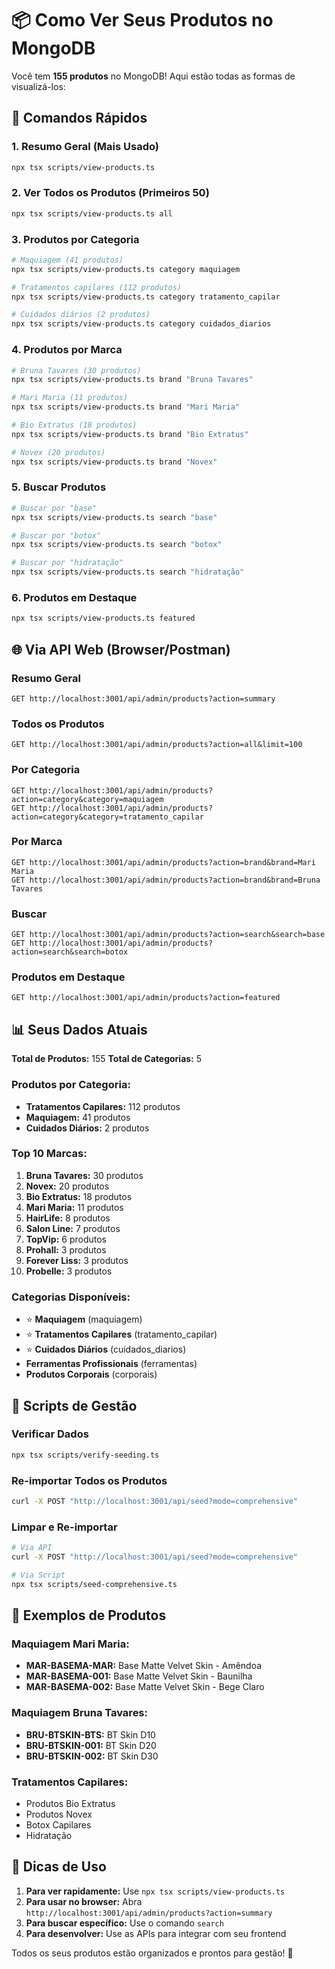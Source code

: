 # 📦 Como Ver Seus Produtos no MongoDB

Você tem **155 produtos** no MongoDB! Aqui estão todas as formas de visualizá-los:

## 🚀 Comandos Rápidos

### 1. **Resumo Geral** (Mais Usado)
```bash
npx tsx scripts/view-products.ts
```

### 2. **Ver Todos os Produtos** (Primeiros 50)
```bash
npx tsx scripts/view-products.ts all
```

### 3. **Produtos por Categoria**
```bash
# Maquiagem (41 produtos)
npx tsx scripts/view-products.ts category maquiagem

# Tratamentos capilares (112 produtos)
npx tsx scripts/view-products.ts category tratamento_capilar

# Cuidados diários (2 produtos)
npx tsx scripts/view-products.ts category cuidados_diarios
```

### 4. **Produtos por Marca**
```bash
# Bruna Tavares (30 produtos)
npx tsx scripts/view-products.ts brand "Bruna Tavares"

# Mari Maria (11 produtos)
npx tsx scripts/view-products.ts brand "Mari Maria"

# Bio Extratus (18 produtos)
npx tsx scripts/view-products.ts brand "Bio Extratus"

# Novex (20 produtos)
npx tsx scripts/view-products.ts brand "Novex"
```

### 5. **Buscar Produtos**
```bash
# Buscar por "base"
npx tsx scripts/view-products.ts search "base"

# Buscar por "botox"
npx tsx scripts/view-products.ts search "botox"

# Buscar por "hidratação"
npx tsx scripts/view-products.ts search "hidratação"
```

### 6. **Produtos em Destaque**
```bash
npx tsx scripts/view-products.ts featured
```

## 🌐 Via API Web (Browser/Postman)

### Resumo Geral
```
GET http://localhost:3001/api/admin/products?action=summary
```

### Todos os Produtos
```
GET http://localhost:3001/api/admin/products?action=all&limit=100
```

### Por Categoria
```
GET http://localhost:3001/api/admin/products?action=category&category=maquiagem
GET http://localhost:3001/api/admin/products?action=category&category=tratamento_capilar
```

### Por Marca
```
GET http://localhost:3001/api/admin/products?action=brand&brand=Mari Maria
GET http://localhost:3001/api/admin/products?action=brand&brand=Bruna Tavares
```

### Buscar
```
GET http://localhost:3001/api/admin/products?action=search&search=base
GET http://localhost:3001/api/admin/products?action=search&search=botox
```

### Produtos em Destaque
```
GET http://localhost:3001/api/admin/products?action=featured
```

## 📊 Seus Dados Atuais

**Total de Produtos:** 155
**Total de Categorias:** 5

### Produtos por Categoria:
- **Tratamentos Capilares:** 112 produtos
- **Maquiagem:** 41 produtos
- **Cuidados Diários:** 2 produtos

### Top 10 Marcas:
1. **Bruna Tavares:** 30 produtos
2. **Novex:** 20 produtos
3. **Bio Extratus:** 18 produtos
4. **Mari Maria:** 11 produtos
5. **HairLife:** 8 produtos
6. **Salon Line:** 7 produtos
7. **TopVip:** 6 produtos
8. **Prohall:** 3 produtos
9. **Forever Liss:** 3 produtos
10. **Probelle:** 3 produtos

### Categorias Disponíveis:
- ⭐ **Maquiagem** (maquiagem)
- ⭐ **Tratamentos Capilares** (tratamento_capilar)
- ⭐ **Cuidados Diários** (cuidados_diarios)
- **Ferramentas Profissionais** (ferramentas)
- **Produtos Corporais** (corporais)

## 🔧 Scripts de Gestão

### Verificar Dados
```bash
npx tsx scripts/verify-seeding.ts
```

### Re-importar Todos os Produtos
```bash
curl -X POST "http://localhost:3001/api/seed?mode=comprehensive"
```

### Limpar e Re-importar
```bash
# Via API
curl -X POST "http://localhost:3001/api/seed?mode=comprehensive"

# Via Script
npx tsx scripts/seed-comprehensive.ts
```

## 📝 Exemplos de Produtos

### Maquiagem Mari Maria:
- **MAR-BASEMA-MAR:** Base Matte Velvet Skin - Amêndoa
- **MAR-BASEMA-001:** Base Matte Velvet Skin - Baunilha
- **MAR-BASEMA-002:** Base Matte Velvet Skin - Bege Claro

### Maquiagem Bruna Tavares:
- **BRU-BTSKIN-BTS:** BT Skin D10
- **BRU-BTSKIN-001:** BT Skin D20
- **BRU-BTSKIN-002:** BT Skin D30

### Tratamentos Capilares:
- Produtos Bio Extratus
- Produtos Novex
- Botox Capilares
- Hidratação

## 🎯 Dicas de Uso

1. **Para ver rapidamente:** Use `npx tsx scripts/view-products.ts`
2. **Para usar no browser:** Abra `http://localhost:3001/api/admin/products?action=summary`
3. **Para buscar específico:** Use o comando `search`
4. **Para desenvolver:** Use as APIs para integrar com seu frontend

Todos os seus produtos estão organizados e prontos para gestão! 🎉